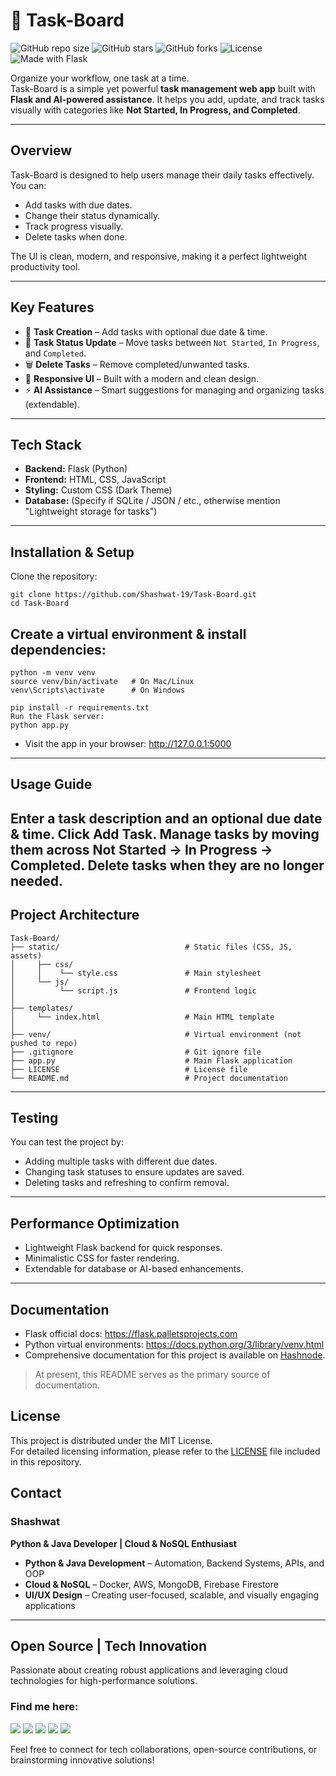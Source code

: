 # 📌 Task-Board  

![GitHub repo size](https://img.shields.io/github/repo-size/Shashwat-19/Task-Board?color=blue) ![GitHub stars](https://img.shields.io/github/stars/Shashwat-19/Task-Board?style=social) ![GitHub forks](https://img.shields.io/github/forks/Shashwat-19/Task-Board?style=social) ![License](https://img.shields.io/github/license/Shashwat-19/Task-Board?color=green) ![Made with Flask](https://img.shields.io/badge/Made%20with-Flask-blue)  

Organize your workflow, one task at a time.  
Task-Board is a simple yet powerful **task management web app** built with **Flask and AI-powered assistance**. It helps you add, update, and track tasks visually with categories like **Not Started, In Progress, and Completed**.  

---

##  Overview  
Task-Board is designed to help users manage their daily tasks effectively.  
You can:  
- Add tasks with due dates.  
- Change their status dynamically.  
- Track progress visually.  
- Delete tasks when done.  

The UI is clean, modern, and responsive, making it a perfect lightweight productivity tool.  

---

##  Key Features  
- 📅 **Task Creation** – Add tasks with optional due date & time.  
- 🔄 **Task Status Update** – Move tasks between `Not Started`, `In Progress`, and `Completed`.  
- 🗑️ **Delete Tasks** – Remove completed/unwanted tasks.  
- 🎨 **Responsive UI** – Built with a modern and clean design.  
- ⚡ **AI Assistance** – Smart suggestions for managing and organizing tasks (extendable).  

---

##  Tech Stack  
- **Backend:** Flask (Python)  
- **Frontend:** HTML, CSS, JavaScript  
- **Styling:** Custom CSS (Dark Theme)  
- **Database:** (Specify if SQLite / JSON / etc., otherwise mention "Lightweight storage for tasks")  

---

##  Installation & Setup  

Clone the repository:  
```
git clone https://github.com/Shashwat-19/Task-Board.git
cd Task-Board
```
## Create a virtual environment & install dependencies:
```
python -m venv venv
source venv/bin/activate   # On Mac/Linux
venv\Scripts\activate      # On Windows
```
```
pip install -r requirements.txt
Run the Flask server:
python app.py
```
- Visit the app in your browser:
http://127.0.0.1:5000
- ---
## Usage Guide
Enter a task description and an optional due date & time.
Click Add Task.
Manage tasks by moving them across Not Started → In Progress → Completed.
Delete tasks when they are no longer needed.
---
## Project Architecture
```
Task-Board/
├── static/                            # Static files (CSS, JS, assets)
│     ├── css/
│     │    └── style.css               # Main stylesheet
│     └── js/
│          └── script.js               # Frontend logic
│
├── templates/
│     └── index.html                   # Main HTML template
│
├── venv/                              # Virtual environment (not pushed to repo)
├── .gitignore                         # Git ignore file
├── app.py                             # Main Flask application
├── LICENSE                            # License file
└── README.md                          # Project documentation
```
---
## Testing
You can test the project by:
- Adding multiple tasks with different due dates.
- Changing task statuses to ensure updates are saved.
- Deleting tasks and refreshing to confirm removal.
- ---
## Performance Optimization
- Lightweight Flask backend for quick responses.
- Minimalistic CSS for faster rendering.
- Extendable for database or AI-based enhancements.
- ---
## Documentation
- Flask official docs: https://flask.palletsprojects.com
- Python virtual environments: https://docs.python.org/3/library/venv.html
- Comprehensive documentation for this project is available on [Hashnode](https://hashnode.com/@Shashwat56).

> At present, this README serves as the primary source of documentation.

##  License

This project is distributed under the MIT License.  
For detailed licensing information, please refer to the [LICENSE](./LICENSE) file included in this repository.


##  Contact  
### Shashwat  
**Python & Java Developer | Cloud & NoSQL Enthusiast**  

- **Python & Java Development** – Automation, Backend Systems, APIs, and OOP  
- **Cloud & NoSQL** – Docker, AWS, MongoDB, Firebase Firestore  
- **UI/UX Design** – Creating user-focused, scalable, and visually engaging applications  

---

##  Open Source | Tech Innovation  
Passionate about creating robust applications and leveraging cloud technologies for high-performance solutions.


###  Find me here:  
[<img src="https://img.shields.io/badge/GitHub-181717?style=for-the-badge&logo=github&logoColor=white" />](https://github.com/Shashwat-19)  [<img src="https://img.shields.io/badge/LinkedIn-0A66C2?style=for-the-badge&logo=linkedin&logoColor=white" />](https://www.linkedin.com/in/shashwatk1956/)  [<img src="https://img.shields.io/badge/Email-D14836?style=for-the-badge&logo=gmail&logoColor=white" />](mailto:shashwat1956@gmail.com)  [<img src="https://img.shields.io/badge/Hashnode-2962FF?style=for-the-badge&logo=hashnode&logoColor=white" />](https://hashnode.com/@Shashwat56)
[<img src="https://img.shields.io/badge/HackerRank-15%2B-2EC866?style=for-the-badge&logo=HackerRank&logoColor=white" />](https://www.hackerrank.com/profile/shashwat1956)

Feel free to connect for tech collaborations, open-source contributions, or brainstorming innovative solutions!
